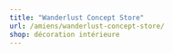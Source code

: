 ```yaml
---
title: "Wanderlust Concept Store"
url: /amiens/wanderlust-concept-store/
shop: décoration intérieure
---
```

